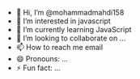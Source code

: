 - 👋 Hi, I’m @mohammadmahdi158
- 👀 I’m interested in javascript 
- 🌱 I’m currently learning JavaScript
- 💞️ I’m looking to collaborate on ...
- 📫 How to reach me email
- 😄 Pronouns: ...
- ⚡ Fun fact: ...

<!---
mohammadmahdi158/mohammadmahdi158 is a ✨ special ✨ repository because its `README.md` (this file) appears on your GitHub profile.
You can click the Preview link to take a look at your changes.
--->

